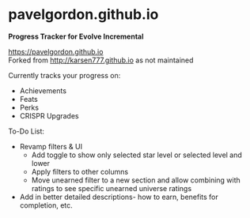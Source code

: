 # pavelgordon.github.io
**Progress Tracker for Evolve Incremental**

<https://pavelgordon.github.io>  
Forked from <http://karsen777.github.io> as not maintained

Currently tracks your progress on:
+ Achievements
+ Feats
+ Perks
+ CRISPR Upgrades

To-Do List:
+ Revamp filters & UI
    + Add toggle to show only selected star level or selected level and lower
	+ Apply filters to other columns
	+ Move unearned filter to a new section and allow combining with ratings to see specific unearned universe ratings
+ Add in better detailed descriptions- how to earn, benefits for completion, etc.
